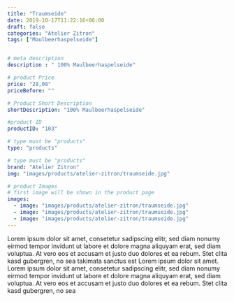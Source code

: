 ```yaml
---
title: "Traumseide"
date: 2019-10-17T11:22:16+06:00
draft: false
categories: "Atelier Zitron"
tags: ["Maulbeerhaspelseide"]


# meta description
description : "	100% Maulbeerhaspelseide"

# product Price
price: "28,08"
priceBefore: ""

# Product Short Description
shortDescription: "100% Maulbeerhaspelseide"

#product ID
productID: "103"

# type must be "products"
type: "products"

# type must be "products"
brand: "Atelier Zitron"
img: "images/products/atelier-zitron/traumseide.jpg"    

# product Images
# first image will be shown in the product page
images:
  - image: "images/products/atelier-zitron/traumseide.jpg"
  - image: "images/products/atelier-zitron/traumseide.jpg"
  - image: "images/products/atelier-zitron/traumseide.jpg"
---
```


Lorem ipsum dolor sit amet, consetetur sadipscing elitr, sed diam nonumy eirmod tempor invidunt ut labore et dolore magna aliquyam erat, sed diam voluptua. At vero eos et accusam et justo duo dolores et ea rebum. Stet clita kasd gubergren, no sea takimata sanctus est Lorem ipsum dolor sit amet. Lorem ipsum dolor sit amet, consetetur sadipscing elitr, sed diam nonumy eirmod tempor invidunt ut labore et dolore magna aliquyam erat, sed diam voluptua. At vero eos et accusam et justo duo dolores et ea rebum. Stet clita kasd gubergren, no sea 
